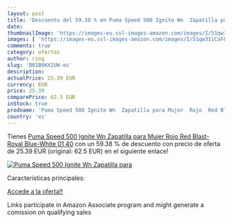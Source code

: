 ```yaml
---
layout: post
title: 'Descuento del 59.38 % en Puma Speed 500 Ignite Wn  Zapatilla para'
date: 
thumbnailImage: 'https://images-eu.ssl-images-amazon.com/images/I/51qw31iCaFL._SL200_.jpg'
images: [ 'https://images-eu.ssl-images-amazon.com/images/I/51qw31iCaFL._SL200_.jpg' ]
comments: true
category: ofertas
author: ring
slug: 'B01B6KX2UW-es'
description:
actualPrice: 25.39 EUR
currency: EUR
price: 25.39
comparePrice: 62.5 EUR
inStock: true
prodname: 'Puma Speed 500 Ignite Wn  Zapatilla para Mujer  Rojo  Red Blast-Royal Blue-White 01   40'
country: 'es'
---
```


Tienes [Puma Speed 500 Ignite Wn  Zapatilla para Mujer  Rojo  Red Blast-Royal Blue-White 01   40](https://www.amazon.es/dp/B01B6KX2UW/?tag=tolees-21) con un 59.38 % de descuento con precio de oferta de 25.39 EUR (original: 62.5 EUR) en el siguiente enlace!

[![Puma Speed 500 Ignite Wn  Zapatilla para](https://images-eu.ssl-images-amazon.com/images/I/51qw31iCaFL._SL200_.jpg)](https://www.amazon.es/dp/B01B6KX2UW/?tag=tolees-21)

Características principales:


[Accede a la oferta!!](https://www.amazon.es/dp/B01B6KX2UW/?tag=tolees-21)

Links participate in Amazon Associate program and might generate a comission on qualifying sales


